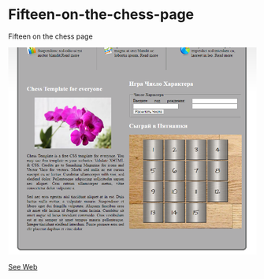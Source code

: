# Fifteen-on-the-chess-page
Fifteen on the chess page
<p><img src="2.png"></p>
<p><a href="https://adeil.000webhostapp.com/joblist/Пятнашки/index.html">See Web</a></p>
